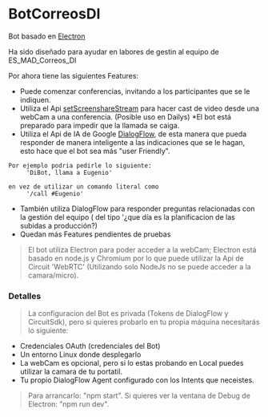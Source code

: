 # BotCorreosDI

Bot basado en [Electron](https://electron.atom.io/)

Ha sido diseñado para ayudar en labores de gestin al equipo de ES_MAD_Correos_DI 

Por ahora tiene las siguientes Features:
* Puede comenzar conferencias, invitando a los participantes que se le indiquen.
* Utiliza el Api [setScreenshareStream](https://circuitsandbox.net/sdk/classes/Client.html#method_setScreenshareStream) para hacer cast de video desde una webCam a una conferencia. (Posible uso en Dailys)
*El bot está preparado para impedir que la llamada se caiga.
* Utiliza el Api de IA de Google [DialogFlow](https://dialogflow.com/), de esta manera que pueda responder de manera inteligente a las indicaciones que se le hagan, esto hace que el bot sea más "user Friendly". 
```
Por ejemplo podria pedirle lo siguiente: 
     'DiBot, llama a Eugenio' 
     
en vez de utilizar un comando literal como 
     '/call #Eugenio'
```
* También utiliza DialogFlow para responder preguntas relacionadas con la gestión del equipo ( del tipo '¿que día es la planificacion de las subidas a producción?)
* Quedan más Features pendientes de pruebas


> El bot utiliza Electron para poder acceder a la webCam; Electron está basado en node.js y Chromium por lo que puede utilizar la Api de Circuit 'WebRTC' (Utilizando solo NodeJs no se puede acceder a la camara/micro).



### Detalles

> La configuracion del Bot es privada (Tokens de DialogFlow y CircuitSdk), pero si quieres probarlo en tu propia máquina necesitarás lo siguiente:

* Credenciales OAuth (credenciales del Bot)
* Un entorno Linux donde desplegarlo
* La webCam es opcional, pero si lo estas probando en Local puedes utilizar la camara de tu portatil.
* Tu propio DialogFlow Agent configurado con los Intents que neceistes.

> Para arrancarlo: "npm start". 
> Si quieres ver la ventana de Debug de Electron: "npm run dev".
